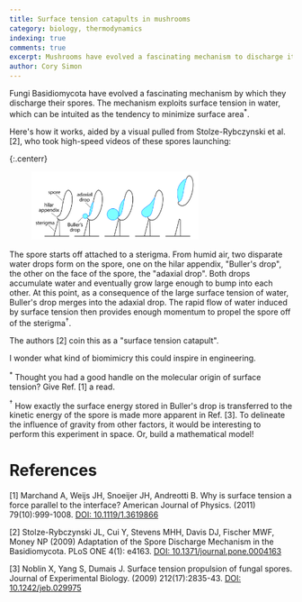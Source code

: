 ```yaml
---
title: Surface tension catapults in mushrooms
category: biology, thermodynamics
indexing: true
comments: true
excerpt: Mushrooms have evolved a fascinating mechanism to discharge its spores.
author: Cory Simon
---
```


Fungi Basidiomycota have evolved a fascinating mechanism by which they discharge their spores. The mechanism exploits surface tension in water, which can be intuited as the tendency to minimize surface area$^*$.

Here's how it works, aided by a visual pulled from Stolze-Rybczynski et al. [2], who took high-speed videos of these spores launching:

{:.centerr}
<figure>
    <img src="/images/buller_drop.png" alt="image" style="width: 70%;">
</figure>

The spore starts off attached to a sterigma. From humid air, two disparate water drops form on the spore, one on the hilar appendix, "Buller's drop", the other on the face of the spore, the "adaxial drop". Both drops accumulate water and eventually grow large enough to bump into each other. At this point, as a consequence of the large surface tension of water, Buller's drop merges into the adaxial drop. The rapid flow of water induced by surface tension then provides enough momentum to propel the spore off of the sterigma$^\dagger$. 

The authors [2] coin this as a "surface tension catapult".

I wonder what kind of biomimicry this could inspire in engineering.

$^*$ Thought you had a good handle on the molecular origin of surface tension? Give Ref. [1] a read.

$^\dagger$ How exactly the surface energy stored in Buller's drop is transferred to the kinetic energy of the spore is made more apparent in Ref. [3]. To delineate the influence of gravity from other factors, it would be interesting to perform this experiment in space. Or, build a mathematical model!

# References

[1] Marchand A, Weijs JH, Snoeijer JH, Andreotti B. Why is surface tension a force parallel to the interface? American Journal of Physics. (2011) 79(10):999-1008. [DOI: 10.1119/1.3619866](https://doi.org/10.1119/1.3619866)

[2] Stolze-Rybczynski JL, Cui Y, Stevens MHH, Davis DJ, Fischer MWF, Money NP (2009) Adaptation of the Spore Discharge Mechanism in the Basidiomycota. PLoS ONE 4(1): e4163. [DOI: 10.1371/journal.pone.0004163](https://doi.org/10.1371/journal.pone.0004163)

[3] Noblin X, Yang S, Dumais J. Surface tension propulsion of fungal spores. Journal of Experimental Biology. (2009) 212(17):2835-43. [DOI: 10.1242/jeb.029975](https://doi.org/10.1242/jeb.029975)
